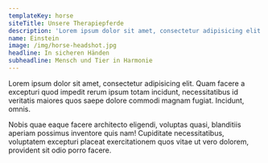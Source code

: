 ```yaml
---
templateKey: horse
siteTitle: Unsere Therapiepferde
description: 'Lorem ipsum dolor sit amet, consectetur adipisicing elit.'
name: Einstein
image: /img/horse-headshot.jpg
headline: In sicheren Händen
subheadline: Mensch und Tier in Harmonie
---
```

Lorem ipsum dolor sit amet, consectetur adipisicing elit. Quam facere a excepturi quod impedit rerum ipsum totam incidunt, necessitatibus id veritatis maiores quos saepe dolore commodi magnam fugiat. Incidunt, omnis.



Nobis quae eaque facere architecto eligendi, voluptas quasi, blanditiis aperiam possimus inventore quis nam! Cupiditate necessitatibus, voluptatem excepturi placeat exercitationem quos vitae ut vero dolorem, provident sit odio porro facere.
